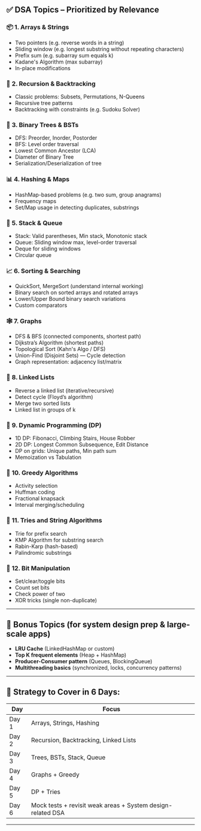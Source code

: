 
## ✅ **DSA Topics – Prioritized by Relevance**

### 📦 **1. Arrays & Strings**

* Two pointers (e.g. reverse words in a string)
* Sliding window (e.g. longest substring without repeating characters)
* Prefix sum (e.g. subarray sum equals k)
* Kadane's Algorithm (max subarray)
* In-place modifications

### 🔁 **2. Recursion & Backtracking**

* Classic problems: Subsets, Permutations, N-Queens
* Recursive tree patterns
* Backtracking with constraints (e.g. Sudoku Solver)

### 🌲 **3. Binary Trees & BSTs**

* DFS: Preorder, Inorder, Postorder
* BFS: Level order traversal
* Lowest Common Ancestor (LCA)
* Diameter of Binary Tree
* Serialization/Deserialization of tree

### 📊 **4. Hashing & Maps**

* HashMap-based problems (e.g. two sum, group anagrams)
* Frequency maps
* Set/Map usage in detecting duplicates, substrings

### 🧮 **5. Stack & Queue**

* Stack: Valid parentheses, Min stack, Monotonic stack
* Queue: Sliding window max, level-order traversal
* Deque for sliding windows
* Circular queue

### 📈 **6. Sorting & Searching**

* QuickSort, MergeSort (understand internal working)
* Binary search on sorted arrays and rotated arrays
* Lower/Upper Bound binary search variations
* Custom comparators

### 🕸️ **7. Graphs**

* DFS & BFS (connected components, shortest path)
* Dijkstra’s Algorithm (shortest paths)
* Topological Sort (Kahn's Algo / DFS)
* Union-Find (Disjoint Sets) — Cycle detection
* Graph representation: adjacency list/matrix

### 🔗 **8. Linked Lists**

* Reverse a linked list (iterative/recursive)
* Detect cycle (Floyd’s algorithm)
* Merge two sorted lists
* Linked list in groups of k

### 🧠 **9. Dynamic Programming (DP)**

* 1D DP: Fibonacci, Climbing Stairs, House Robber
* 2D DP: Longest Common Subsequence, Edit Distance
* DP on grids: Unique paths, Min path sum
* Memoization vs Tabulation

### 🎯 **10. Greedy Algorithms**

* Activity selection
* Huffman coding
* Fractional knapsack
* Interval merging/scheduling

### 🧩 **11. Tries and String Algorithms**

* Trie for prefix search
* KMP Algorithm for substring search
* Rabin-Karp (hash-based)
* Palindromic substrings

### 🧵 **12. Bit Manipulation**

* Set/clear/toggle bits
* Count set bits
* Check power of two
* XOR tricks (single non-duplicate)

---

## 🚀 Bonus Topics (for system design prep & large-scale apps)

* **LRU Cache** (LinkedHashMap or custom)
* **Top K frequent elements** (Heap + HashMap)
* **Producer-Consumer pattern** (Queues, BlockingQueue)
* **Multithreading basics** (synchronized, locks, concurrency patterns)

---

## 📘 Strategy to Cover in 6 Days:

| Day   | Focus                                                       |
| ----- | ----------------------------------------------------------- |
| Day 1 | Arrays, Strings, Hashing                                    |
| Day 2 | Recursion, Backtracking, Linked Lists                       |
| Day 3 | Trees, BSTs, Stack, Queue                                   |
| Day 4 | Graphs + Greedy                                             |
| Day 5 | DP + Tries                                                  |
| Day 6 | Mock tests + revisit weak areas + System design-related DSA |

---


